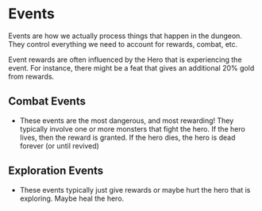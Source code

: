 ﻿# Events

Events are how we actually process things that happen in the dungeon. They control everything we need to account for rewards, combat, etc.

Event rewards are often influenced by the Hero that is experiencing the event. For instance, there might be a feat that gives an additional 20% gold from rewards.

## Combat Events

- These events are the most dangerous, and most rewarding! They typically involve one or more monsters that fight the hero. If the hero lives, then the reward is granted. If the hero dies, the hero is dead forever (or until revived)

## Exploration Events

- These events typically just give rewards or maybe hurt the hero that is exploring. Maybe heal the hero.
